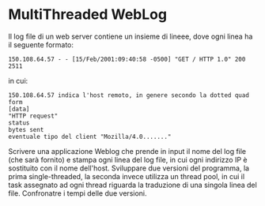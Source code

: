 
# MultiThreaded WebLog 

Il log file di un web server contiene un insieme di lineee, dove ogni linea ha il seguente formato:

```
150.108.64.57 - - [15/Feb/2001:09:40:58 -0500] "GET / HTTP 1.0" 200 2511
```

in cui:

```
150.108.64.57 indica l'host remoto, in genere secondo la dotted quad form
[data]
"HTTP request"
status
bytes sent
eventuale tipo del client "Mozilla/4.0......."
```

Scrivere una applicazione Weblog che prende in input il nome del log file (che sarà fornito) e stampa ogni linea del log file, in cui ogni indirizzo IP è sostituito con il nome dell'host.
Sviluppare due versioni del programma, la prima single-threaded, la seconda invece utilizza un thread pool, in cui il task assegnato ad ogni thread riguarda la traduzione di una singola linea del file. Confronatre i tempi delle due versioni.
